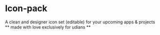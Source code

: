 # Icon-pack
A clean and designer icon set (editable) for your upcoming apps & projects
** made with love exclusively for udians **
